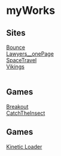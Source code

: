 # myWorks

<h2>Sites</h3>
<a href="https://radikmikhov.github.io/myWorks/Bounce/index.html" target="_blank">Bounce</a><br>
<a href="https://radikmikhov.github.io/myWorks/Lawyers__onePage/index.html" target="_blank">Lawyers__onePage</a><br>
<a href="https://radikmikhov.github.io/myWorks/SpaceTravel/indexRU.html" target="_blank">SpaceTravel</a><br>
<a href="https://radikmikhov.github.io/myWorks/Vikings/index.html" target="_blank">Vikings</a><br>
<br>
<h2>Games</h3>
<a href="https://radikmikhov.github.io/myWorks/Games/Breakout/index.html" target="_blank">Breakout</a><br>
<a href="https://radikmikhov.github.io/myWorks/Games/CatchTheInsect/index.html" target="_blank">CatchTheInsect</a><br>
<h2>Games</h3>
<a href="https://radikmikhov.github.io/myWorks/Elements/Download/Kinetic Loader/index.html" target="_blank">Kinetic Loader</a><br>
